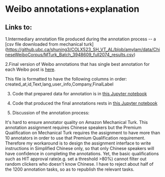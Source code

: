 # Weibo annotations+explanation

## Links to:

1.Intermediary annotation file produced during the annotation process -- a [csv file downloaded from mechanical turk]
(https://github.ubc.ca/shuning3/COLX523_SH_VT_AL/blob/amylam/data/ChineseWeiboCorpus/MTurk_Batch_3948609_full2074_results.csv)

2.Final version of Weibo annotations that has single best annotation for each Weibo post is [here](https://github.ubc.ca/shuning3/COLX523_SH_VT_AL/blob/amylam/data/ChineseWeiboCorpus/Weibo_final_annotations.csv). 

This file is formatted to have the following columns in order: created_at,id,Text,lang,user_info,Company,FinalLabel

3. Code that prepared data for annotation is in [this Jupyter notebook](https://github.ubc.ca/shuning3/COLX523_SH_VT_AL/blob/amylam/milestone3/M_Turk_csvtransform.ipynb)

4. Code that produced the final annotations rests in [this Jupyter notebook](https://github.ubc.ca/shuning3/COLX523_SH_VT_AL/blob/amylam/milestone3/Weibo_prepare_final_annotations.ipynb)

5. Discussion of the annotation process:

It's hard to ensure annotator quality on Amazon Mechanical Turk. This annotation assignment requires Chinese speakers but the Premium Qualification on Mechanical Turk requires the assignment to have more than 10 annotators in order to use that Premium Qualification requirement. Therefore my workaround is to design the assignment interface to write instructions in Simplified Chinese only, so that only Chinese speakers will have confidence in completing the annotations. Yet, the basic qualifications such as HIT approval rate(e.g. set a threshold >80%) cannot filter out random clickers who doesn't know Chinese. I have to reject about half of the 1200 annotation tasks, so as to republish the relevant tasks.


 
